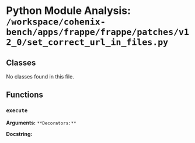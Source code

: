 # Python Module Analysis: `/workspace/cohenix-bench/apps/frappe/frappe/patches/v12_0/set_correct_url_in_files.py`

## Classes

No classes found in this file.


## Functions

### `execute`
**Arguments:** ``
**Decorators:** ``

**Docstring:**
```

```

